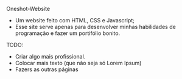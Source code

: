Oneshot-Website

- Um website feito com HTML, CSS e Javascript;
- Esse site serve apenas para desenvolver minhas habilidades de programação e fazer um portifólio bonito.

TODO:
- Criar algo mais profissional.
- Colocar mais texto (que não seja só Lorem Ipsum)
- Fazers as outras páginas
